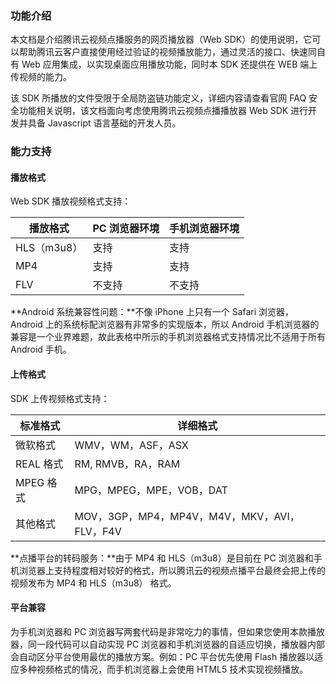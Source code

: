 ### 功能介绍

本文档是介绍腾讯云视频点播服务的网页播放器（Web SDK）的使用说明，它可以帮助腾讯云客户直接使用经过验证的视频播放能力，通过灵活的接口、快速同自有 Web 应用集成，以实现桌面应用播放功能，同时本 SDK 还提供在 WEB 端上传视频的能力。

该 SDK 所播放的文件受限于全局防盗链功能定义，详细内容请查看官网 FAQ 安全功能相关说明，该文档面向考虑使用腾讯云视频点播播放器 Web SDK 进行开发并具备 Javascript 语言基础的开发人员。

### 能力支持

#### 播放格式
Web SDK 播放视频格式支持：

| 播放格式    | PC 浏览器环境     | 手机浏览器环境 |
|---------------|----------------------|---------------------|
| HLS（m3u8） | 支持   | 支持   |
| MP4              | 支持   | 支持   |
| FLV               | 不支持 | 不支持 |

**Android 系统兼容性问题：**不像 iPhone 上只有一个 Safari 浏览器，Android 上的系统标配浏览器有非常多的实现版本，所以 Android 手机浏览器的兼容是一个业界难题，故此表格中所示的手机浏览器格式支持情况比不适用于所有 Android 手机。

#### 上传格式
SDK 上传视频格式支持：

| 标准格式    |   详细格式                                  |
|-------------  | ------------------------------------------|
| 微软格式    | WMV，WM，ASF，ASX                            |
| REAL 格式  | RM, RMVB，RA，RAM                            |
| MPEG 格式 | MPG，MPEG，MPE，VOB，DAT                     |
| 其他格式    |  MOV，3GP，MP4，MP4V，M4V，MKV，AVI，FLV，F4V |

**点播平台的转码服务：**由于 MP4 和 HLS（m3u8）是目前在 PC 浏览器和手机浏览器上支持程度相对较好的格式，所以腾讯云的视频点播平台最终会把上传的视频发布为 MP4 和 HLS（m3u8） 格式。

#### 平台兼容
为手机浏览器和 PC 浏览器写两套代码是非常吃力的事情，但如果您使用本款播放器，同一段代码可以自动实现 PC 浏览器和手机浏览器的自适应切换，播放器内部会自动区分平台使用最优的播放方案。例如：PC 平台优先使用 Flash 播放器以适应多种视频格式的情况，而手机浏览器上会使用 HTML5 技术实现视频播放。